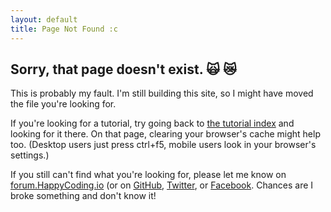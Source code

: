 ```yaml
---
layout: default
title: Page Not Found :c
---
```


## Sorry, that page doesn't exist. :scream_cat: :crying_cat_face:

This is probably my fault. I'm still building this site, so I might have moved the file you're looking for.

If you're looking for a tutorial, try going back to [the tutorial index](/tutorials) and looking for it there. On that page, clearing your browser's cache might help too. (Desktop users just press ctrl+f5, mobile users look in your browser's settings.)

If you still can't find what you're looking for, please let me know on [forum.HappyCoding.io](http://forum.HappyCoding.io) (or on [GitHub](https://github.com/KevinWorkman/HappyCoding), [Twitter](https://twitter.com/StaticVoidGames), or [Facebook](http://www.facebook.com/StaticVoidGames). Chances are I broke something and don't know it!
